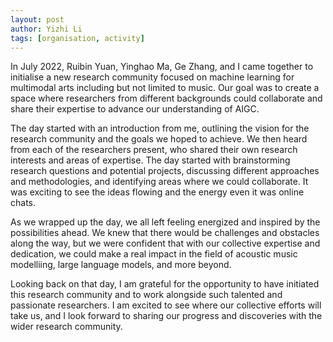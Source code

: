 ```yaml
---
layout: post
author: Yizhi Li
tags: [organisation, activity]
---
```



In July 2022, Ruibin Yuan, Yinghao Ma, Ge Zhang, and I came together to initialise a new research community focused on machine learning for multimodal arts including but not limited to music. 
Our goal was to create a space where researchers from different backgrounds could collaborate and share their expertise to advance our understanding of AIGC.

The day started with an introduction from me, outlining the vision for the research community and the goals we hoped to achieve. 
We then heard from each of the researchers present, who shared their own research interests and areas of expertise. 
The day started with brainstorming research questions and potential projects, discussing different approaches and methodologies, and identifying areas where we could collaborate. 
It was exciting to see the ideas flowing and the energy even it was online chats. 


As we wrapped up the day, we all left feeling energized and inspired by the possibilities ahead. We knew that there would be challenges and obstacles along the way, but we were confident that with our collective expertise and dedication, we could make a real impact in the field of acoustic music modelliing, large language models, and more beyond.

Looking back on that day, I am grateful for the opportunity to have initiated this research community and to work alongside such talented and passionate researchers. 
I am excited to see where our collective efforts will take us, and I look forward to sharing our progress and discoveries with the wider research community.